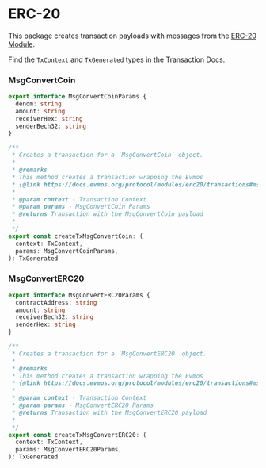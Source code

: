# ERC-20

This package creates transaction payloads with messages from the [ERC-20 Module](https://docs.evmos.org/modules/erc20/).

Find the `TxContext` and `TxGenerated` types in the Transaction Docs.

### MsgConvertCoin

```ts
export interface MsgConvertCoinParams {
  denom: string
  amount: string
  receiverHex: string
  senderBech32: string
}

/**
 * Creates a transaction for a `MsgConvertCoin` object.
 *
 * @remarks
 * This method creates a transaction wrapping the Evmos
 * {@link https://docs.evmos.org/protocol/modules/erc20/transactions#msgconvertcoin | MsgConvertCoin}
 *
 * @param context - Transaction Context
 * @param params - MsgConvertCoin Params
 * @returns Transaction with the MsgConvertCoin payload
 *
 */
export const createTxMsgConvertCoin: (
  context: TxContext,
  params: MsgConvertCoinParams,
): TxGenerated
```

### MsgConvertERC20

```ts
export interface MsgConvertERC20Params {
  contractAddress: string
  amount: string
  receiverBech32: string
  senderHex: string
}

/**
 * Creates a transaction for a `MsgConvertERC20` object.
 *
 * @remarks
 * This method creates a transaction wrapping the Evmos
 * {@link https://docs.evmos.org/protocol/modules/erc20/transactions#msgconverterc20 | MsgConvertERC20}
 *
 * @param context - Transaction Context
 * @param params - MsgConvertERC20 Params
 * @returns Transaction with the MsgConvertERC20 payload
 *
 */
export const createTxMsgConvertERC20: (
  context: TxContext,
  params: MsgConvertERC20Params,
): TxGenerated
```
